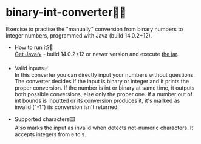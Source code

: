 # binary-int-converter🔢💾
Exercise to practise the "manually" conversion from binary numbers to integer numbers, programmed with Java (build 14.0.2+12).

- How to run it?🤔<br>
  <a href="https://adoptopenjdk.net/?variant=openjdk16&jvmVariant=hotspot">Get Java☕</a> - build 14.0.2+12 or newer version and execute <a href="linkkkkkkkkkkkkkk">the jar</a>.

- Valid inputs✅<br>
  In this converter you can directly input your numbers without questions. The converter decides if the input is binary or integer and it prints the proper conversion. If the number is int or binary at same time, it outputs both possible conversions, else only the proper one. If a number out of int bounds is inputted or its conversion produces it, it's marked as invalid ("-1") its conversion isn't returned.

- Supported characters️⌨️<br>
  Also marks the input as invalid when detects not-numeric characters. It accepts integers from `0` to `9`.
